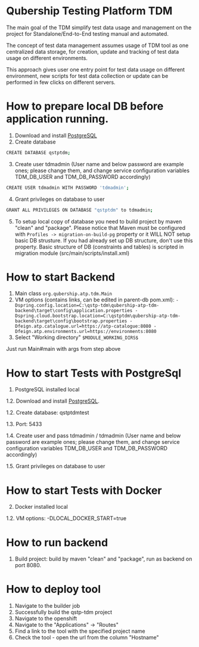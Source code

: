 # Qubership Testing Platform TDM

The main goal of the TDM simplify test data usage and management on the project for Standalone/End-to-End testing manual and automated.

The concept of test data management assumes usage of TDM tool as one centralized data storage, for creation, update  and tracking of test data usage on different environments.

This approach gives user one entry point for test data usage on different environment, new scripts for test data collection or update can be performed in few clicks on different servers.

# How to prepare local DB before application running.
1. Download and install [PostgreSQL](https://www.postgresql.org/download/)
2. Create database
 ```sh 
 CREATE DATABASE qstptdm; 
 ```
3. Create user tdmadmin (User name and below password are example ones; please change them, and change service configuration variables TDM_DB_USER and TDM_DB_PASSWORD accordingly)
 ```sh 
 CREATE USER tdmadmin WITH PASSWORD 'tdmadmin';  
 ```
4. Grant privileges on database to user
 ```sh 
 GRANT ALL PRIVILEGES ON DATABASE "qstptdm" to tdmadmin;
 ``` 
5. To setup local copy of database you need to build project by maven "clean" and "package".
   Please notice that Maven must be configured with `Profiles -> migration-on-build-pg` property or it WILL NOT setup basic DB strusture. If you had already set up DB structure, don't use this property.
   Basic structure of DB (constraints and tables) is scripted in migration module (src/main/scripts/install.xml)

# How to start Backend

1. Main class `org.qubership.atp.tdm.Main`
2. VM options (contains links, can be edited in parent-db pom.xml):
   `
   -Dspring.config.location=C:\qstp-tdm\qubership-atp-tdm-backend\target\config\application.properties
   -Dspring.cloud.bootstrap.location=C:\qstptdm\qubership-atp-tdm-backend\target\config\bootstrap.properties
   -Dfeign.atp.catalogue.url=https://atp-catalogue:8080
   -Dfeign.atp.environments.url=https://environments:8080
   `
3. Select "Working directory" `$MODULE_WORKING_DIRS$`

Just run Main#main with args from step above

# How to start Tests with PostgreSql
1. PostgreSQL installed local

1.2. Download and install [PostgreSQL](https://www.postgresql.org/download/).

1.2. Create database: qstptdmtest

1.3. Port: 5433

1.4. Create user and pass tdmadmin / tdmadmin (User name and below password are example ones; please change them, and change service configuration variables TDM_DB_USER and TDM_DB_PASSWORD accordingly)

1.5. Grant privileges on database to user

# How to start Tests with Docker
2. Docker installed local

1.2. VM options: -DLOCAL_DOCKER_START=true

# How to run backend

1. Build project: build by maven "clean" and "package", run as backend on port 8080.

# How to deploy tool

1. Navigate to the builder job
2. Successfully build the qstp-tdm project
3. Navigate to the openshift
4. Navigate to the "Applications" -> "Routes"
5. Find a link to the tool with the specified project name
6. Check the tool - open the url from the column "Hostname"
